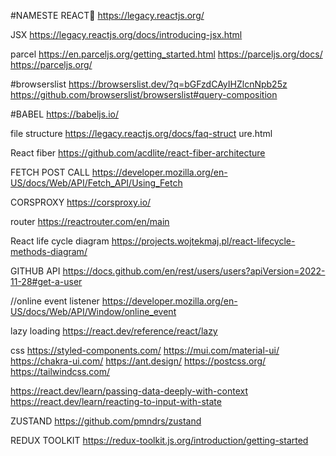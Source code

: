 #NAMESTE REACT🚀
https://legacy.reactjs.org/

JSX
https://legacy.reactjs.org/docs/introducing-jsx.html

parcel 
https://en.parceljs.org/getting_started.html
https://parceljs.org/docs/
https://parceljs.org/

#browserslist 
https://browserslist.dev/?q=bGFzdCAyIHZlcnNpb25z
https://github.com/browserslist/browserslist#query-composition

#BABEL
https://babeljs.io/

file structure
https://legacy.reactjs.org/docs/faq-struct
ure.html

React fiber 
https://github.com/acdlite/react-fiber-architecture

FETCH POST CALL
https://developer.mozilla.org/en-US/docs/Web/API/Fetch_API/Using_Fetch

CORSPROXY
https://corsproxy.io/

router
https://reactrouter.com/en/main

React life cycle diagram 
https://projects.wojtekmaj.pl/react-lifecycle-methods-diagram/


GITHUB API 
https://docs.github.com/en/rest/users/users?apiVersion=2022-11-28#get-a-user


//online event listener
https://developer.mozilla.org/en-US/docs/Web/API/Window/online_event

lazy loading
https://react.dev/reference/react/lazy

css
https://styled-components.com/
https://mui.com/material-ui/
https://chakra-ui.com/
https://ant.design/
https://postcss.org/
https://tailwindcss.com/

https://react.dev/learn/passing-data-deeply-with-context
https://react.dev/learn/reacting-to-input-with-state

ZUSTAND
https://github.com/pmndrs/zustand

REDUX TOOLKIT
https://redux-toolkit.js.org/introduction/getting-started